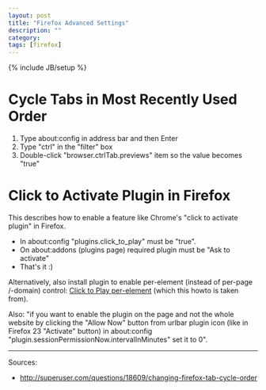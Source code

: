 ```yaml
---
layout: post
title: "Firefox Advanced Settings"
description: ""
category: 
tags: [firefox]
---
```

{% include JB/setup %}

Cycle Tabs in Most Recently Used Order
======================================

1. Type about:config in address bar and then Enter
2. Type "ctrl" in the "filter" box
3. Double-click "browser.ctrlTab.previews" item so the value becomes "true"


Click to Activate Plugin in Firefox
===================================

This describes how to enable a feature like Chrome's
"click to activate plugin" in Firefox.

 - In about:config "plugins.click\_to\_play" must be "true".
 - On about:addons (plugins page) required plugin must be "Ask to activate"
 - That's it :)

Alternatively, also install plugin to enable per-element (instead of per-page /-domain) control:
[Click to Play per-element](https://addons.mozilla.org/en-US/firefox/addon/click-to-play-per-element/) 
(which this howto is taken from).

Also: "if you want to enable the plugin on the page and not the whole website by clicking the "Allow Now" button from urlbar plugin icon (like in Firefox 23 "Activate" button)
in about:config "plugin.sessionPermissionNow.intervalInMinutes" set it to 0".

- - -

Sources:

- http://superuser.com/questions/18609/changing-firefox-tab-cycle-order


